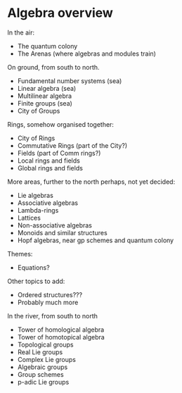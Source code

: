 # Algebra overview


In the air:
- The quantum colony
- The Arenas (where algebras and modules train)

On ground, from south to north.
- Fundamental number systems (sea)
- Linear algebra (sea)
- Multilinear algebra
- Finite groups (sea)
- City of Groups

Rings, somehow organised together:
- City of Rings
- Commutative Rings (part of the City?)
- Fields (part of Comm rings?)
- Local rings and fields
- Global rings and fields

More areas, further to the north perhaps, not yet decided:
- Lie algebras
- Associative algebras
- Lambda-rings
- Lattices
- Non-associative algebras
- Monoids and similar structures
- Hopf algebras, near gp schemes and quantum colony

Themes:
- Equations?

Other topics to add:
- Ordered structures???
- Probably much more

In the river, from south to north
- Tower of homological algebra
- Tower of homotopical algebra
- Topological groups
- Real Lie groups
- Complex Lie groups
- Algebraic groups
- Group schemes
- p-adic Lie groups
